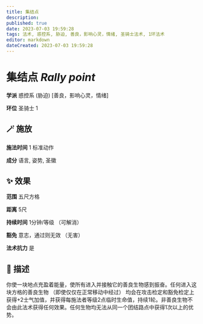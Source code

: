 ```yaml
---
title: 集结点
description: 
published: true
date: 2023-07-03 19:59:28
tags: 法术, 惑控系, 胁迫, 善良，影响心灵，情绪, 圣骑士法术, 1环法术
editor: markdown
dateCreated: 2023-07-03 19:59:28
---
```


# **集结点** *Rally point*

**学派** 惑控系 (胁迫) \[善良，影响心灵，情绪\] 

**环位** 圣骑士 1

## 🪄 施放

**施法时间** 1 标准动作

**成分** 语言, 姿势, 圣徽

## ✨ 效果  

**范围** 五尺方格

**距离** 5尺  

**持续时间** 1分钟/等级 （可解消） 

**豁免** 意志，通过则无效 （无害）

**法术抗力** 是

## 📖 描述

你使一块地点充盈着能量，使所有进入并接触它的善良生物感到振奋。任何进入这块方格的善良生物 （即使仅仅在正常移动中经过） 均会在攻击检定和豁免检定上获得+2士气加值，并获得每施法者等级2点临时生命值，持续1轮。非善良生物不会由此法术获得任何效果。任何生物均无法从同一个团结路点中获得1次以上的优势。
    